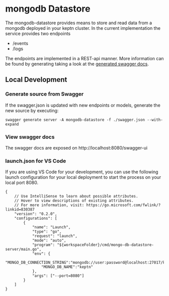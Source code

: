 # mongodb Datastore

The mongodb-datastore provides means to store and read data from a mongodb deployed in your keptn cluster.
In the current implementation the service provides two endpoints
- /events
- /logs

The endpoints are implemented in a REST-api manner. More information can be found by generating taking a look at the [generated swagger docs](#view-swagger-docs).


## Local Development

### Generate source from Swagger

If the swagger.json is updated with new endpoints or models, generate the new source by executing:
```
swagger generate server -A mongodb-datastore -f ./swagger.json --with-expand
```

### View swagger docs

The swagger docs are exposed on http://localhost:8080/swagger-ui 


### launch.json for VS Code

If you are using VS Code for your development, you can use the following launch configuration for your local deployment to start the process on your local port 8080.
```
{
    // Use IntelliSense to learn about possible attributes.
    // Hover to view descriptions of existing attributes.
    // For more information, visit: https://go.microsoft.com/fwlink/?linkid=830387
    "version": "0.2.0",
    "configurations": [
        {
            "name": "Launch",
            "type": "go",
            "request": "launch",
            "mode": "auto",
            "program": "${workspaceFolder}/cmd/mongo-db-datastore-server/main.go",
            "env": {
                "MONGO_DB_CONNECTION_STRING":"mongodb://user:password@localhost:27017/keptn",
                "MONGO_DB_NAME":"keptn"
            },
            "args": ["--port=8080"]
        }
    ]
}
```